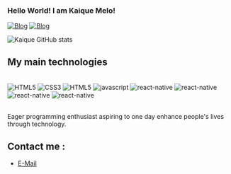 ### Hello World! I am Kaique Melo!

[![Blog](https://img.shields.io/badge/LinkedIn-0077B5?style=for-the-badge&logo=linkedin&logoColor=white)](https://www.linkedin.com/in/kaique-ricardo-de-melo-98969b256/)
[![Blog](https://img.shields.io/badge/Vercel-000000?style=for-the-badge&logo=vercel&logoColor=white)](https://www.linkedin.com/in/kaique-ricardo-de-melo-98969b256/)

![Kaique GitHub stats](https://github-readme-stats.vercel.app/api?username=KaiD3v&show_icons=true&theme=dracula)


## My main technologies

<div style="display: inline_block"><br/>
    <img align="center" alt="HTML5" src="https://img.shields.io/badge/HTML5-E34F26?style=for-the-badge&logo=html5&logoColor=white">
    <img align="center" alt="CSS3" src="https://img.shields.io/badge/CSS3-1572B6?style=for-the-badge&logo=css3&logoColor=white">
    <img align="center" alt="HTML5" src="https://img.shields.io/badge/JavaScript-F7DF1E?style=for-the-badge&logo=javascript&logoColor=black">
    <img align="center" alt="javascript" src="https://img.shields.io/badge/React-20232A?style=for-the-badge&logo=react&logoColor=61DAFB">
    <img align="center" alt="react-native" src="https://img.shields.io/badge/React_Native-20232A?style=for-the-badge&logo=react&logoColor=61DAFB">
    <img align="center" alt="react-native" src="https://img.shields.io/badge/Node.js-43853D?style=for-the-badge&logo=node.js&logoColor=white">
    <img align="center" alt="react-native" src="https://img.shields.io/badge/Express.js-404D59?style=for-the-badge">
    <img align="center" alt="react-native" src="https://img.shields.io/badge/PostgreSQL-316192?style=for-the-badge&logo=postgresql&logoColor=white">
</div><br/>

Eager programming enthusiast aspiring to one day enhance people's lives through technology.

## Contact me :
- [E-Mail](mailto:kaikricardo99@gmail.com)
